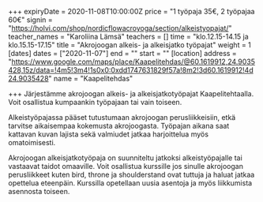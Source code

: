 +++
expiryDate = 2020-11-08T10:00:00Z
price = "1 työpaja 35€, 2 työpajaa 60€"
signin = "https://holvi.com/shop/nordicflowacroyoga/section/alkeistyopajat/"
teacher_names = "Karoliina Lämsä"
teachers = []
time = "klo.12.15-14.15 ja klo.15.15-17.15"
title = "Akrojoogan alkeis- ja alkeisjatko työpajat"
weight = 1
[dates]
dates = ["2020-11-07"]
end = ""
start = ""
[location]
address = "https://www.google.com/maps/place/Kaapelitehdas/@60.1619912,24.9035428,15z/data=!4m5!3m4!1s0x0:0xdd1747631829f57a!8m2!3d60.1619912!4d24.9035428"
name = "Kaapelitehdas"

+++
Järjestämme akrojoogan alkeis- ja alkeisjatkotyöpajat Kaapelitehtaalla. Voit osallistua kumpaankin työpajaan tai vain toiseen.

Alkeistyöpajassa pääset tutustumaan akrojoogan perusliikkeisiin, etkä tarvitse aikaisempaa kokemusta akrojoogasta. Työpajan aikana saat kattavan kuvan lajista sekä valmiudet jatkaa harjoittelua myös omatoimisesti.

Akrojoogan alkeisjatkotyöpaja on suunniteltu jatkoksi alkeistyöpajalle tai vastaavat taidot omaaville. Voit osallistua kurssille jos sinulle akrojoogan perusliikkeet kuten bird, throne ja shoulderstand ovat tuttuja ja haluat jatkaa opettelua eteenpäin. Kurssilla opetellaan uusia asentoja ja myös liikkumista asennosta toiseen.